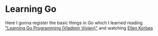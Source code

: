 # Learning Go

Here I gonna register the basic things in Go which I learned reading ["Learning Go Programming (Vladimir Vivien)"](https://www.amazon.es/-/pt/dp/1784395439/) and watching [Ellen Korbes](https://www.youtube.com/channel/UCxD5EE0H7qOhRr0tIVsOZPQ)